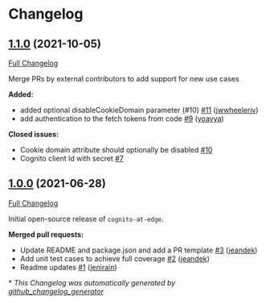 # Changelog

## [1.1.0](https://github.com/awslabs/cognito-at-edge/tree/1.1.0) (2021-10-05)

[Full Changelog](https://github.com/awslabs/cognito-at-edge/compare/1.0.0...1.1.0)

Merge PRs by external contributors to add support for new use cases

**Added:**

- added optional disableCookieDomain parameter \(\#10\) [\#11](https://github.com/awslabs/cognito-at-edge/pull/11) ([jwwheeleriv](https://github.com/jwwheeleriv))
- add authentication to the fetch tokens from code [\#9](https://github.com/awslabs/cognito-at-edge/pull/9) ([yoavya](https://github.com/yoavya))

**Closed issues:**

- Cookie domain attribute should optionally be disabled [\#10](https://github.com/awslabs/cognito-at-edge/issues/10)
- Cognito client Id with secret [\#7](https://github.com/awslabs/cognito-at-edge/issues/7)

## [1.0.0](https://github.com/awslabs/cognito-at-edge/tree/1.0.0) (2021-06-28)

[Full Changelog](https://github.com/awslabs/cognito-at-edge/compare/9ad4d41623deafb8c217b9071fe2e63a4d4f30c7...1.0.0)

Initial open-source release of `cognito-at-edge`.

**Merged pull requests:**

- Update README and package.json and add a PR template [\#3](https://github.com/awslabs/cognito-at-edge/pull/3) ([jeandek](https://github.com/jeandek))
- Add unit test cases to achieve full coverage [\#2](https://github.com/awslabs/cognito-at-edge/pull/2) ([jeandek](https://github.com/jeandek))
- Readme updates [\#1](https://github.com/awslabs/cognito-at-edge/pull/1) ([jenirain](https://github.com/jenirain))



\* *This Changelog was automatically generated by [github_changelog_generator](https://github.com/github-changelog-generator/github-changelog-generator)*
